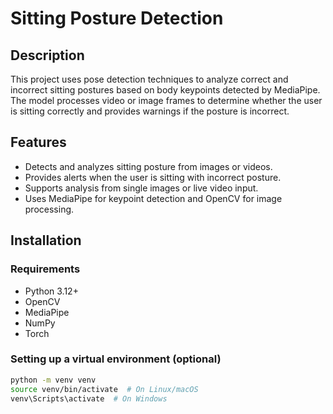 # Sitting Posture Detection

## Description
This project uses pose detection techniques to analyze correct and incorrect sitting postures based on body keypoints detected by MediaPipe. The model processes video or image frames to determine whether the user is sitting correctly and provides warnings if the posture is incorrect.

## Features
- Detects and analyzes sitting posture from images or videos.
- Provides alerts when the user is sitting with incorrect posture.
- Supports analysis from single images or live video input.
- Uses MediaPipe for keypoint detection and OpenCV for image processing.

## Installation

### Requirements
- Python 3.12+
- OpenCV
- MediaPipe
- NumPy
- Torch

### Setting up a virtual environment (optional)
```bash
python -m venv venv
source venv/bin/activate  # On Linux/macOS
venv\Scripts\activate  # On Windows
